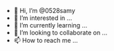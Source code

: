 - 👋 Hi, I’m @0528samy
- 👀 I’m interested in ...
- 🌱 I’m currently learning ...
- 💞️ I’m looking to collaborate on ...
- 📫 How to reach me ...

<!---
0528samy/0528samy is a ✨ special ✨ repository because its `README.md` (this file) appears on your GitHub profile.
You can click the Preview link to take a look at your changes.
--->
